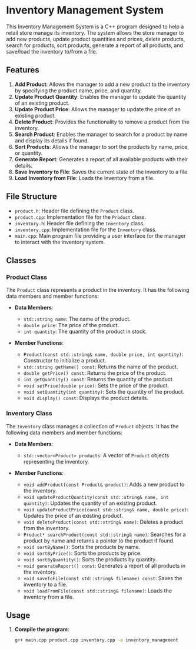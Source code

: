# Inventory Management System

This Inventory Management System is a C++ program designed to help a retail store manage its inventory. The system allows the store manager to add new products, update product quantities and prices, delete products, search for products, sort products, generate a report of all products, and save/load the inventory to/from a file.

## Features

1. **Add Product**: Allows the manager to add a new product to the inventory by specifying the product name, price, and quantity.
2. **Update Product Quantity**: Enables the manager to update the quantity of an existing product.
3. **Update Product Price**: Allows the manager to update the price of an existing product.
4. **Delete Product**: Provides the functionality to remove a product from the inventory.
5. **Search Product**: Enables the manager to search for a product by name and display its details if found.
6. **Sort Products**: Allows the manager to sort the products by name, price, or quantity.
7. **Generate Report**: Generates a report of all available products with their details.
8. **Save Inventory to File**: Saves the current state of the inventory to a file.
9. **Load Inventory from File**: Loads the inventory from a file.

## File Structure

- `product.h`: Header file defining the `Product` class.
- `product.cpp`: Implementation file for the `Product` class.
- `inventory.h`: Header file defining the `Inventory` class.
- `inventory.cpp`: Implementation file for the `Inventory` class.
- `main.cpp`: Main program file providing a user interface for the manager to interact with the inventory system.

## Classes

### Product Class

The `Product` class represents a product in the inventory. It has the following data members and member functions:

- **Data Members**:
  - `std::string name`: The name of the product.
  - `double price`: The price of the product.
  - `int quantity`: The quantity of the product in stock.

- **Member Functions**:
  - `Product(const std::string& name, double price, int quantity)`: Constructor to initialize a product.
  - `std::string getName() const`: Returns the name of the product.
  - `double getPrice() const`: Returns the price of the product.
  - `int getQuantity() const`: Returns the quantity of the product.
  - `void setPrice(double price)`: Sets the price of the product.
  - `void setQuantity(int quantity)`: Sets the quantity of the product.
  - `void display() const`: Displays the product details.

### Inventory Class

The `Inventory` class manages a collection of `Product` objects. It has the following data members and member functions:

- **Data Members**:
  - `std::vector<Product> products`: A vector of `Product` objects representing the inventory.

- **Member Functions**:
  - `void addProduct(const Product& product)`: Adds a new product to the inventory.
  - `void updateProductQuantity(const std::string& name, int quantity)`: Updates the quantity of an existing product.
  - `void updateProductPrice(const std::string& name, double price)`: Updates the price of an existing product.
  - `void deleteProduct(const std::string& name)`: Deletes a product from the inventory.
  - `Product* searchProduct(const std::string& name)`: Searches for a product by name and returns a pointer to the product if found.
  - `void sortByName()`: Sorts the products by name.
  - `void sortByPrice()`: Sorts the products by price.
  - `void sortByQuantity()`: Sorts the products by quantity.
  - `void generateReport() const`: Generates a report of all products in the inventory.
  - `void saveToFile(const std::string& filename) const`: Saves the inventory to a file.
  - `void loadFromFile(const std::string& filename)`: Loads the inventory from a file.

## Usage

1. **Compile the program**:
   ```sh
   g++ main.cpp product.cpp inventory.cpp -o inventory_management